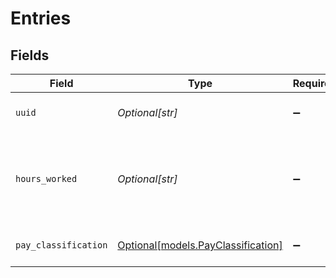 # Entries


## Fields

| Field                                                                            | Type                                                                             | Required                                                                         | Description                                                                      |
| -------------------------------------------------------------------------------- | -------------------------------------------------------------------------------- | -------------------------------------------------------------------------------- | -------------------------------------------------------------------------------- |
| `uuid`                                                                           | *Optional[str]*                                                                  | :heavy_minus_sign:                                                               | Unique identifier of the entry.                                                  |
| `hours_worked`                                                                   | *Optional[str]*                                                                  | :heavy_minus_sign:                                                               | Hours worked for this pay classification. Represented as a string, e.g. "1.500". |
| `pay_classification`                                                             | [Optional[models.PayClassification]](../models/payclassification.md)             | :heavy_minus_sign:                                                               | Pay classification for the entry.                                                |